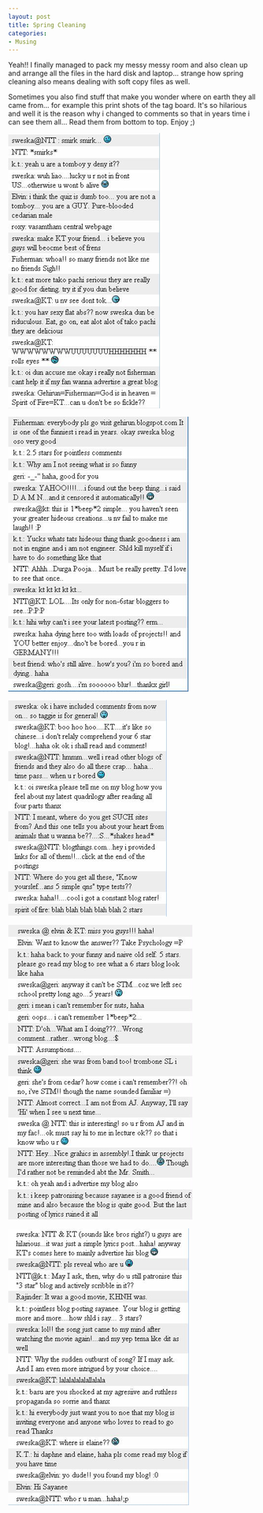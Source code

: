 ```yaml
---
layout: post
title: Spring Cleaning
categories:
- Musing
---
```



Yeah!! I finally managed to pack my messy messy room and also clean up and arrange all the files in the hard disk and laptop... strange how spring cleaning also means dealing with soft copy files as well.

Sometimes you also find stuff that make you wonder where on earth they all came from... for example this print shots of the tag board. It's so hilarious and well it is the reason why i changed to comments so that in years time i can see them all... Read them from bottom to top. Enjoy ;)

![](/img/tag5.jpg)

![](/img/tag4.jpg)

![](/img/tag3.jpg)

![](/img/tag2.jpg)

![](/img/tag1.jpg)
